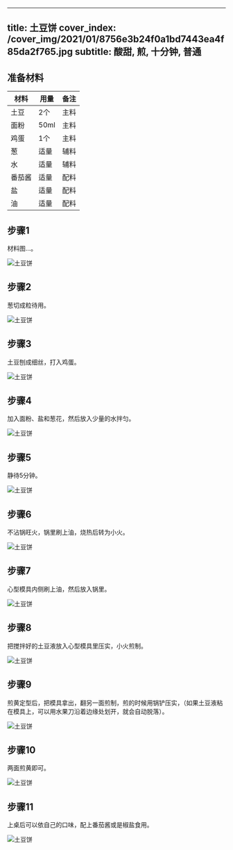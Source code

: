 
---
title: 土豆饼
cover_index: /cover_img/2021/01/8756e3b24f0a1bd7443ea4f85da2f765.jpg
subtitle: 酸甜, 煎, 十分钟, 普通
---

## 准备材料

| 材料     | 用量 | 备注|
| ------- | ----- | --- |
| 土豆 | 2个| 主料 |
| 面粉 | 50ml| 主料 |
| 鸡蛋 | 1个| 主料 |
| 葱 | 适量| 辅料 |
| 水 | 适量| 辅料 |
| 番茄酱 | 适量| 配料 |
| 盐 | 适量| 配料 |
| 油 | 适量| 配料 |

## 步骤1

材料图...。

![土豆饼](https://i8.meishichina.com/attachment/recipe/201009/201009301700163.jpg?x-oss-process=style/p320) 

## 步骤2

葱切成粒待用。

![土豆饼](https://i8.meishichina.com/attachment/recipe/201009/201009301700263.jpg?x-oss-process=style/p320) 

## 步骤3

土豆刨成细丝，打入鸡蛋。

![土豆饼](https://i8.meishichina.com/attachment/recipe/201009/201009301700318.jpg?x-oss-process=style/p320) 

## 步骤4

加入面粉、盐和葱花，然后放入少量的水拌匀。

![土豆饼](https://i8.meishichina.com/attachment/recipe/201009/201009301700587.jpg?x-oss-process=style/p320) 

## 步骤5

静待5分钟。

![土豆饼](https://i8.meishichina.com/attachment/recipe/201009/201009301701104.jpg?x-oss-process=style/p320) 

## 步骤6

不沾锅旺火，锅里刷上油，烧热后转为小火。

![土豆饼](https://i8.meishichina.com/attachment/recipe/201009/201009301701168.jpg?x-oss-process=style/p320) 

## 步骤7

心型模具内侧刷上油，然后放入锅里。

![土豆饼](https://i8.meishichina.com/attachment/recipe/201009/201009301701485.jpg?x-oss-process=style/p320) 

## 步骤8

把搅拌好的土豆液放入心型模具里压实，小火煎制。

![土豆饼](https://i8.meishichina.com/attachment/recipe/201009/201009301701574.jpg?x-oss-process=style/p320) 

## 步骤9

煎黄定型后，把模具拿出，翻另一面煎制，煎的时候用锅铲压实，（如果土豆液粘在模具上，可以用水果刀沿着边缘处划开，就会自动脱落）。

![土豆饼](https://i8.meishichina.com/attachment/recipe/201009/201009301702033.jpg?x-oss-process=style/p320) 

## 步骤10

两面煎黄即可。

![土豆饼](https://i8.meishichina.com/attachment/recipe/201009/201009301702190.jpg?x-oss-process=style/p320) 

## 步骤11

上桌后可以依自己的口味，配上番茄酱或是椒盐食用。

![土豆饼](https://i8.meishichina.com/attachment/recipe/201009/201009301702276.jpg?x-oss-process=style/p320) 

